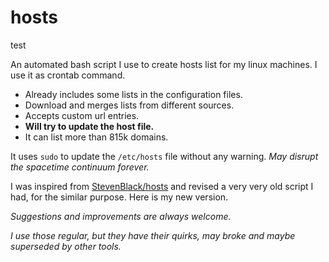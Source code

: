 # hosts

test

An automated bash script I use to create hosts list for my linux machines.
I use it as crontab command.

- Already includes some lists in the configuration files.
- Download and merges lists from different sources.
- Accepts custom url entries.
- **Will try to update the host file.**
- It can list more than 815k domains.

It uses `sudo` to update the `/etc/hosts` file without any warning.
*May disrupt the spacetime continuum forever.*

I was inspired from [StevenBlack/hosts](https://github.com/StevenBlack/hosts) and revised a very very old script I had, for the similar purpose.
Here is my new version.


*Suggestions and improvements are always welcome.*

*I use those regular, but they have their quirks, may broke and maybe superseded by other tools.*
